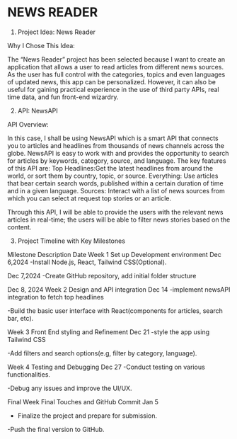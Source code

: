 # NEWS READER
1. Project Idea: News Reader

Why I Chose This Idea:

The “News Reader” project has been selected because I want to create an application that allows a user to read articles from different news sources. As the user has full control with the categories, topics and even languages of updated news, this app can be personalized. However, it can also be useful for gaining practical experience in the use of third party APIs, real time data, and fun front-end wizardry.

2. API: NewsAPI


API Overview:

In this case, I shall be using NewsAPI which is a smart API that connects you to articles and headlines from thousands of news channels across the globe. NewsAPI is easy to work with and provides the opportunity to search for articles by keywords, category, source, and language. The key features of this API are:
Top Headlines:Get the latest headlines from around the world, or sort them by country, topic, or source.
Everything: Use articles that bear certain search words, published within a certain duration of time and in a given language.
Sources: Interact with a list of news sources from which you can select at request top stories or an article.


Through this API, I will be able to provide the users with the relevant news articles in real-time; the users will be able to filter news stories based on the content.













3. Project Timeline with Key Milestones

Milestone
Description
Date
Week 1
Set up Development environment
Dec 6,2024
-Install Node.js, React, Tailwind CSS(Optional).


Dec 7,2024
-Create GitHub repository, add initial folder structure


Dec 8, 2024
Week 2
Design and API integration
Dec 14
-implement newsAPI integration to fetch top headlines




-Build the basic user interface with React(components for articles, search bar, etc).




Week 3
Front End styling and Refinement
Dec 21
-style the app using Tailwind CSS




-Add filters and search options(e.g, filter by category, language).




Week 4
Testing and Debugging
Dec 27
-Conduct testing on various functionalities.




-Debug any issues and improve the UI/UX.




Final Week
Final Touches and GitHub Commit
Jan 5
- Finalize the project and prepare for submission.




-Push the final version to GitHub.













